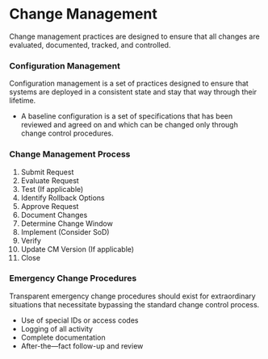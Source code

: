 # Change Management
Change management practices are designed to ensure that all changes are evaluated, documented, tracked, and controlled.

### Configuration Management
Configuration management is a set of practices designed to ensure that systems are deployed in a consistent state and stay that way through their lifetime.
* A baseline configuration is a set of specifications that has been reviewed and agreed on and which can be changed only through change control procedures.

### Change Management Process

1. Submit Request
2. Evaluate Request
3. Test (If applicable)
4. Identify Rollback Options
5. Approve Request
6. Document Changes
7. Determine Change Window
8. Implement (Consider SoD)
9. Verify
10. Update CM Version (If applicable)
11. Close

### Emergency Change Procedures
Transparent emergency change procedures should exist for extraordinary situations that necessitate bypassing the standard change control process.
* Use of special IDs or access codes
* Logging of all activity
* Complete documentation
* After-the—fact follow-up and review
